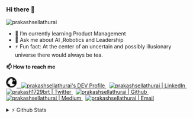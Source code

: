 ### Hi there 👋 

<img src="https://komarev.com/ghpvc/?username=prakashsellathurai" alt="prakashsellathurai" /> 


- 🌱 I’m currently learning Product Management
- 💬 Ask me about AI ,Robotics and Leadership
- ⚡ Fun fact: At the center of an uncertain and possibly illusionary universe there would always be tea.

<strong>📫 How to reach me </strong>


<p >
  <a href="https://www.prakashsellathurai.com">
  <img  alt="prakashsellathurai | Website" width="28" height="28"src="https://raw.githubusercontent.com/iconic/open-iconic/master/svg/globe.svg" />
  &nbsp;
  </a>
  <a href="https://dev.to/prakashsellathurai">
    <img src="https://d2fltix0v2e0sb.cloudfront.net/dev-badge.svg" alt="prakashsellathurai's DEV Profile" height="28" width="28">
  </a>
   &nbsp;
  <a href="https://www.linkedin.com/in/prakashsellathurai/">
 <img  alt="prakashsellathurai | LinkedIn" width="28" height="28" src="https://cdn.jsdelivr.net/npm/simple-icons@v3/icons/linkedin.svg" />
   </a>
 &nbsp;
  <a href="https://twitter.com/prakash1729brt">
 <img  alt="prakash1729brt | Twitter" width="28" height="28" src="https://cdn.jsdelivr.net/npm/simple-icons@v3/icons/twitter.svg" />
  </a>
   &nbsp;
  <a href="https://github.com/prakashsellathurai">
<img  alt="prakashsellathurai | Github" width="28" height="28" src="https://cdn.jsdelivr.net/npm/simple-icons@v3/icons/github.svg" />
  </a>
     &nbsp;
  <a href="https://github.com/prakashsellathurai">
<img  alt="prakashsellathurai | Medium" width="28" height="28" src="https://cdn.jsdelivr.net/npm/simple-icons@v3/icons/medium.svg" />
  </a>
     &nbsp;
  <a href="mail-to:prakashsellathurai@gmail.com">
 <img  alt="prakashsellathurai | Email" width="28" height="28" src="https://cdn.jsdelivr.net/npm/simple-icons@v3/icons/gmail.svg" />
   </a>
 </p>
 



<details>
 <summary> ⚡  Github Stats</summary>

[![Prakash Sellathurai's github stats](https://github-readme-stats.vercel.app/api?username=prakashsellathurai)](https://github.com/prakashsellathurai/)
</details>
<br>


<!--

[![Prakash Sellathurai's github stats](https://github-readme-stats.vercel.app/api?username=prakashsellathurai)](https://github.com/prakashsellathurai/)
**prakashsellathurai/prakashsellathurai** is a ✨ _special_ ✨ repository because its `README.md` (this file) appears on your GitHub profile.

Here are some ideas to get you started:

- 🔭 I’m currently working on ...
- 🌱 I’m currently learning ...
- 👯 I’m looking to collaborate on ...
- 🤔 I’m looking for help with ...
- 💬 Ask me about ...
- 📫 How to reach me: ...
- 😄 Pronouns: ...
- ⚡ Fun fact: ...
-->
